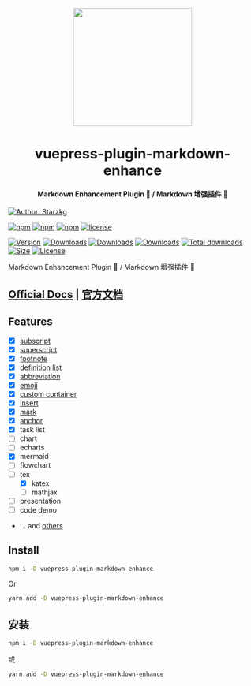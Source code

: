 <!-- markdownlint-disable -->
<p align="center">
  <img width="240" src="https://vuepress-star.shentuzhigang.cn/images/hero.png" style="text-align: center;"/>
</p>
<h1 align="center">vuepress-plugin-markdown-enhance</h1>
<h4 align="center">Markdown Enhancement Plugin 📄 / Markdown 增强插件 📄</h4>

[![Author: Starzkg](https://img.shields.io/badge/Author-Starzkg-blue.svg?style=for-the-badge)](https://shentuzhigang.cn)

<!-- markdownlint-restore -->

[![npm](https://badgen.net/npm/v/@starzkg/vuepress-plugin-markdown-enhance)](https://www.npmjs.com/package/@starzkg/vuepress-plugin-markdown-enhance)
[![npm](https://badgen.net/npm/v/@starzkg/vuepress-plugin-markdown-enhance/beta)](https://www.npmjs.com/package/@starzkg/vuepress-plugin-markdown-enhance)
[![npm](https://badgen.net/npm/v/@starzkg/vuepress-plugin-markdown-enhance/next)](https://www.npmjs.com/package/@starzkg/vuepress-plugin-markdown-enhance)
[![license](https://badgen.net/npm/license/@starzkg/vuepress-plugin-markdown-enhance)](https://github.com/vuepress-star/vuepress-plugin-markdown-enhance/blob/main/LICENSE)

[![Version](https://img.shields.io/npm/v/@starzkg/vuepress-plugin-markdown-enhance.svg?style=flat-square&logo=npm)](https://www.npmjs.com/package/@starzkg/vuepress-plugin-markdown-enhance)
[![Downloads](https://img.shields.io/npm/dw/@starzkg/vuepress-plugin-markdown-enhance.svg?style=flat-square&logo=npm)](https://www.npmjs.com/package/@starzkg/vuepress-plugin-markdown-enhance)
[![Downloads](https://img.shields.io/npm/dm/@starzkg/vuepress-plugin-markdown-enhance.svg?style=flat-square&logo=npm)](https://www.npmjs.com/package/@starzkg/vuepress-plugin-markdown-enhance)
[![Downloads](https://img.shields.io/npm/dy/@starzkg/vuepress-plugin-markdown-enhance.svg?style=flat-square&logo=npm)](https://www.npmjs.com/package/@starzkg/vuepress-plugin-markdown-enhance)
[![Total downloads](https://img.shields.io/npm/dt/@starzkg/vuepress-plugin-markdown-enhance?style=flat-square&logo=npm)](https://www.npmjs.com/package/@starzkg/vuepress-plugin-markdown-enhance)
[![Size](https://img.shields.io/bundlephobia/min/@starzkg/vuepress-plugin-markdown-enhance?style=flat-square&logo=npm)](https://www.npmjs.com/package/@starzkg/vuepress-plugin-markdown-enhance)
[![License](https://img.shields.io/npm/l/@starzkg/vuepress-plugin-markdown-enhance.svg?style=flat-square&logo=npm)](https://github.com/vuepress-star/vuepress-plugin-markdown-enhance/blob/main/LICENSE)

Markdown Enhancement Plugin 📄 / Markdown 增强插件 📄

## [Official Docs](https://vuepress-theme-star.github.io/markdown-enhance/) | [官方文档](https://vuepress-theme-star.github.io/markdown-enhance/zh/)

## Features
- [x] [subscript](https://github.com/markdown-it/markdown-it-sub)
- [x] [superscript](https://github.com/markdown-it/markdown-it-sup)
- [x] [footnote](https://github.com/markdown-it/markdown-it-footnote)
- [x] [definition list](https://github.com/markdown-it/markdown-it-deflist)
- [x] [abbreviation](https://github.com/markdown-it/markdown-it-abbr)
- [x] [emoji](https://github.com/markdown-it/markdown-it-emoji)
- [x] [custom container](https://github.com/markdown-it/markdown-it-container)
- [x] [insert](https://github.com/markdown-it/markdown-it-ins)
- [x] [mark](https://github.com/markdown-it/markdown-it-mark)
- [x] [anchor](https://github.com/valeriangalliat/markdown-it-anchor)
- [x] task list
- [ ] chart
- [ ] echarts
- [x] mermaid
- [ ] flowchart
- [ ] tex
  - [x] katex
  - [ ] mathjax
- [ ] presentation
- [ ] code demo
- ... and [others](https://www.npmjs.org/browse/keyword/markdown-it-plugin)

## Install

```bash
npm i -D vuepress-plugin-markdown-enhance
```

Or

```bash
yarn add -D vuepress-plugin-markdown-enhance
```

## 安装

```bash
npm i -D vuepress-plugin-markdown-enhance
```

或

```bash
yarn add -D vuepress-plugin-markdown-enhance
```
